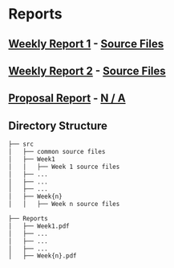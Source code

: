 # Reports

## [Weekly Report 1](https://github.com/afeser/FinalProject/blob/Report/Reports/Week1.pdf) - [Source Files](https://github.com/afeser/FinalProject/tree/Report/src/Week1)

## [Weekly Report 2](https://github.com/afeser/FinalProject/blob/Report/Reports/Week2.pdf) - [Source Files](https://github.com/afeser/FinalProject/tree/Report/src/Week2)

## [Proposal Report](https://github.com/afeser/FinalProject/blob/Report/Reports/ProposalReport2.pdf) - [N / A]()

## Directory Structure

```bash
├── src 
│   ├── common source files
│   ├── Week1
│   │   ├── Week 1 source files
│   ├── ...
│   ├── ...
│   ├── ...
│   ├── Week{n}
│   │   ├── Week n source files

├── Reports
│   ├── Week1.pdf
│   ├── ...
│   ├── ...
│   ├── ...
│   ├── Week{n}.pdf
```
